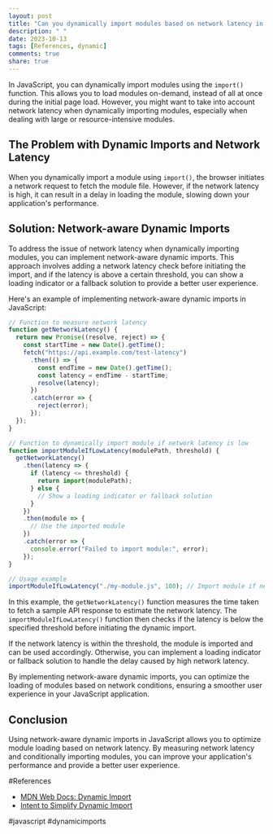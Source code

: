 ```yaml
---
layout: post
title: "Can you dynamically import modules based on network latency in JavaScript?"
description: " "
date: 2023-10-13
tags: [References, dynamic]
comments: true
share: true
---
```


In JavaScript, you can dynamically import modules using the `import()` function. This allows you to load modules on-demand, instead of all at once during the initial page load. However, you might want to take into account network latency when dynamically importing modules, especially when dealing with large or resource-intensive modules.

## The Problem with Dynamic Imports and Network Latency

When you dynamically import a module using `import()`, the browser initiates a network request to fetch the module file. However, if the network latency is high, it can result in a delay in loading the module, slowing down your application's performance.

## Solution: Network-aware Dynamic Imports

To address the issue of network latency when dynamically importing modules, you can implement network-aware dynamic imports. This approach involves adding a network latency check before initiating the import, and if the latency is above a certain threshold, you can show a loading indicator or a fallback solution to provide a better user experience.

Here's an example of implementing network-aware dynamic imports in JavaScript:

```javascript
// Function to measure network latency
function getNetworkLatency() {
  return new Promise((resolve, reject) => {
    const startTime = new Date().getTime();
    fetch("https://api.example.com/test-latency")
      .then(() => {
        const endTime = new Date().getTime();
        const latency = endTime - startTime;
        resolve(latency);
      })
      .catch(error => {
        reject(error);
      });
  });
}

// Function to dynamically import module if network latency is low
function importModuleIfLowLatency(modulePath, threshold) {
  getNetworkLatency()
    .then(latency => {
      if (latency <= threshold) {
        return import(modulePath);
      } else {
        // Show a loading indicator or fallback solution
      }
    })
    .then(module => {
      // Use the imported module
    })
    .catch(error => {
      console.error("Failed to import module:", error);
    });
}

// Usage example
importModuleIfLowLatency("./my-module.js", 100); // Import module if network latency is less than or equal to 100 milliseconds
```

In this example, the `getNetworkLatency()` function measures the time taken to fetch a sample API response to estimate the network latency. The `importModuleIfLowLatency()` function then checks if the latency is below the specified threshold before initiating the dynamic import.

If the network latency is within the threshold, the module is imported and can be used accordingly. Otherwise, you can implement a loading indicator or fallback solution to handle the delay caused by high network latency.

By implementing network-aware dynamic imports, you can optimize the loading of modules based on network conditions, ensuring a smoother user experience in your JavaScript application.

## Conclusion

Using network-aware dynamic imports in JavaScript allows you to optimize module loading based on network latency. By measuring network latency and conditionally importing modules, you can improve your application's performance and provide a better user experience.

#References
- [MDN Web Docs: Dynamic Import](https://developer.mozilla.org/en-US/docs/Web/JavaScript/Reference/Statements/import#dynamic_imports)
- [Intent to Simplify Dynamic Import](https://github.com/tc39/proposal-dynamic-import-simple) 

<!--hashtags-->
#javascript #dynamicimports